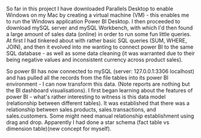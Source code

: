 So far in this project I have downloaded Parallels Desktop to enable Windows on my Mac by creating a virtual machine (VM) - this enables me to run the Windows application Power BI Desktop. I then proceeded to download mySQL server and mySQL Workbench, with which I'd then found a large amount of sales data (online) in order to run some fun little queries. At first I had tinkered about with rather basic SQL queries (SUM, WHERE, JOIN), and then it evolved into me wanting to connect power BI to the same SQL database - as well as some data cleaning (it was warranted due to their being negative values and inconsistent currency across product sales).

So power BI has now connected to mySQL (server: 127.0.0.1:3306 localhost) and has pulled all the records from the file tables into its power BI environment - I can now transform this data. (Note reports are nothing but the BI dashboard visualisations). I first began learning about the features of power BI - what's rather interesting to witness is this data model (relationship between different tables). It was established that there was a relationship between sales.products, sales.transactions, and sales.customers. Some might need manual relationship establishment using drag and drop. Apparently I had done a star schema (fact table vs dimension table)(new concept for myself).

